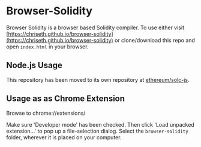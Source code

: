 # Browser-Solidity

Browser Solidity is a browser based Solidity compiler. To use either visit [https://chriseth.github.io/browser-solidity](https://chriseth.github.io/browser-solidity) or clone/download this repo and open `index.html` in your browser.

## Node.js Usage

This repository has been moved to its own repository at [ethereum/solc-js](https://github.com/ethereum/solc-js).

## Usage as as Chrome Extension

Browse to chrome://extensions/

Make sure 'Developer mode' has been checked. Then click 'Load unpacked extension...' to pop up a file-selection dialog. Select the `browser-solidity` folder, wherever it is placed on your computer.
